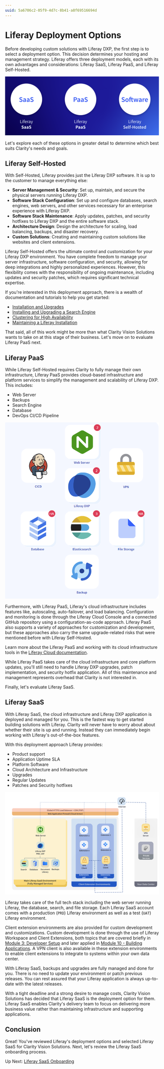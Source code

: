 ```yaml
---
uuid: 5a6706c2-05f9-4d7c-8b41-a8f69516694d
---
```

# Liferay Deployment Options

<!--TASK: Add Abstract-->

Before developing custom solutions with Liferay DXP, the first step is to select a deployment option. This decision determines your hosting and management strategy. Liferay offers three deployment models, each with its own advantages and considerations: Liferay SaaS, Liferay PaaS, and Liferay Self-Hosted.

![Liferay offers three deployment options: Liferay SaaS, Liferay PaaS, and Liferay Self-Hosted](./liferay-deployment-options/images/01.png)

Let's explore each of these options in greater detail to determine which best suits Clarity's needs and goals.

## Liferay Self-Hosted

With Self-Hosted, Liferay provides just the Liferay DXP software. It is up to the customer to manage everything else:

* **Server Management & Security**: Set up, maintain, and secure the physical servers running Liferay DXP.
* **Software Stack Configuration**: Set up and configure databases, search engines, web servers, and other services necessary for an enterprise experience with Liferay DXP.
* **Software Stack Maintenance**: Apply updates, patches, and security hotfixes to Liferay DXP and the entire software stack.
* **Architecture Design**: Design the architecture for scaling, load balancing, backups, and disaster recovery.
* **Custom Solutions**: Creating and maintaining custom solutions like websites and client extensions.

Liferay Self-Hosted offers the ultimate control and customization for your Liferay DXP environment. You have complete freedom to manage your server infrastructure, software configuration, and security, allowing for deep integrations and highly personalized experiences. However, this flexibility comes with the responsibility of ongoing maintenance, including updates and security patches, which requires significant technical expertise.

If you're interested in this deployment approach, there is a wealth of documentation and tutorials to help you get started:

* [Installation and Upgrades](https://learn.liferay.com/w/dxp/installation-and-upgrades)
* [Installing and Upgrading a Search Engine](https://learn.liferay.com/w/dxp/using-search/installing-and-upgrading-a-search-engine)
* [Clustering for High Availability](https://learn.liferay.com/w/dxp/installation-and-upgrades/setting-up-liferay/clustering-for-high-availability)
* [Maintaining a Liferay Installation](https://learn.liferay.com/w/dxp/installation-and-upgrades/maintaining-a-liferay-installation)

That said, all of this work might be more than what Clarity Vision Solutions wants to take on at this stage of their business. Let's move on to evaluate Liferay PaaS next.

## Liferay PaaS

While Liferay Self-Hosted requires Clarity to fully manage their own infrastructure, Liferay PaaS provides cloud-based infrastructure and platform services to simplify the management and scalability of Liferay DXP. This includes:

* Web Server
* Backups
* Search Engine
* Database
* DevOps CI/CD Pipeline

![Liferay PaaS includes cloud-based infrastructure necessary for Liferay DXP.](./liferay-deployment-options/images/02.png)

Furthermore, with Liferay PaaS, Liferay's cloud infrastructure includes features like, autoscaling, auto-failover, and load balancing. Configuration and monitoring is done through the Liferay Cloud Console and a connected GitHub repository using a configuration-as-code approach. Liferay PaaS also supports a variety of approaches for customization and development, but these approaches also carry the same upgrade-related risks that were mentioned before with Liferay Self-Hosted.

Learn more about the Liferay PaaS and working with its cloud infrastructure tools in the [Liferay Cloud documentation](https://learn.liferay.com/web/guest/w/liferay-cloud/index).

While Liferay PaaS takes care of the cloud infrastructure and core platform updates, you'll still need to handle Liferay DXP upgrades, patch implementation, and security hotfix application. All of this maintenance and management represents overhead that Clarity is not interested in.

Finally, let's evaluate Liferay SaaS.

## Liferay SaaS

With Liferay SaaS, the cloud infrastructure and Liferay DXP application is deployed and managed for you. This is the fastest way to get started building solutions with Liferay. Clarity will never have to worry about about whether their site is up and running. Instead they can immediately begin working with Liferay's out-of-the-box features.

With this deployment approach Liferay provides:

* Product support
* Application Uptime SLA
* Platform Software
* Cloud Architecture and Infrastructure
* Upgrades
* Regular Updates
* Patches and Security hotfixes

![Liferay SaaS is fully managed for you.](./liferay-deployment-options/images/03.png)

Liferay takes care of the full tech stack including the web server running Liferay, the database, search, and file storage. Each Liferay SaaS account comes with a production (`PRD`) Liferay environment as well as a test (`UAT`) Liferay environment.

Client extension environments are also provided for custom development and customizations. Custom development is done through the use of Liferay Workspace and Client Extensions, both topics that are covered briefly in [Module 3: Developer Setup](../module-3-developer-setup.md) and later applied in [Module 10 - Building Applications](../module-10-building-applications.md). A VPN client is also available in these extension environments to enable client extensions to integrate to systems within your own data center.

With Liferay SaaS, backups and upgrades are fully managed and done for you. There is no need to update your environment or patch previous releases. You can rest assured that your Liferay application is always up-to-date with the latest releases.

<!--TASK: Add?

Also consider adding a reference to https://www.liferay.com/free-trial/pre-built-trial

## Liferay SaaS First

Liferay SaaS empowers customer to rapidly deploy a secure digital platform with minimal IT resources, allowing customer to focus on core business initiatives.

* **Faster Time to Value**: Get up and running with Liferay without managing hardware and software setup
* **Reduced IT Burden**: Liferay handles infrastructure, security and maintenance freeing customer’s  IT team for more valuable tasks
* **Automatic Updates**: Benefit from continuous updates, latest capabilities and bug fixes without manual intervention
* **Scalability**: Liferay SaaS scales automatically to meet customer needs, eliminating infrastructure headaches
-->

With a tight deadline and a strong desire to manage costs, Clarity Vision Solutions has decided that Liferay SaaS is the deployment option for them. Liferay SaaS enables Clarity's delivery team to focus on delivering more business value rather than maintaining infrastructure and supporting applications.

## Conclusion

Great! You've reviewed Liferay's deployment options and selected Liferay SaaS for Clarity Vision Solutions. Next, let's review the Liferay SaaS onboarding process.

Up Next: [Liferay SaaS Onboarding](./liferay-saas-onboarding.md)
